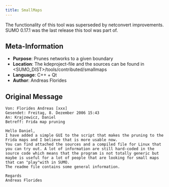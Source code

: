 ```yaml
---
title: SmallMaps
---
```


The functionality of this tool was superseded by netconvert
improvements. SUMO 0.17.1 was the last release this tool was part of.

## Meta-Information

- **Purpose**: Prunes networks to a given boundary
- **Location**: The kdeproject-file and the sources can be found in
  <SUMO_DIST\>/tools/contributed/smallmaps
- **Language**: C++ + Qt
- **Author**: Andreas Florides

## Original Message

```
Von: Florides Andreas [xxx]
Gesendet: Freitag, 8. Dezember 2006 15:43
An: Krajzewicz, Daniel
Betreff: Frida map pruning

Hello Daniel,
I have added a simple GUI to the script that makes the pruning to the 
Frida maps and I believe that is more usable now.
You can find attached the sources and a compiled file for Linux that 
you can try out. A lot of information are still hard-coded in the 
source code which means that the program is not totally generic but
maybe is useful for a lot of people that are looking for small maps 
that can "play"with in SUMO.
The readme file contains some general information.

Regards
Andreas Florides
```
